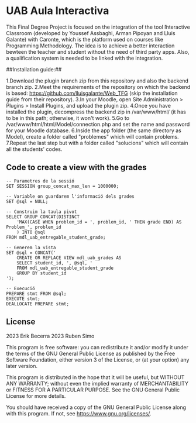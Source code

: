 # UAB Aula Interactiva #

This Final Degree Project is focused on the integration of the tool  ̈Interactive Classroom
(developed by Youssef Assbaghi, Arman Pipoyan and Lluis Galante) with Caronte, which is the 
platform used on courses like Programming Methodology. The idea is to achieve a better 
interaction bewteen the teacher and student without the need of third party apps.
Also, a qualification system is needed to be linked with the integration.


##Installation guide:##

1.Download the plugin branch zip from this repository and also the backend branch zip.
2.Meet the requirements of the repository on which the backend is based: https://github.com/lluisgalante/Web_TFG (skip the installation guide from their repository).
3.In your Moodle, open Site Administration > Plugins > Install Plugins, and upload the plugin zip.
4.Once you have installed the plugin, decompress the backend zip in /var/www/html/ (it has to be in this path; otherwise, it won't work).
5.Go to /var/www/html/html/Model/connection.php and set the name and password for your Moodle database.
6.Inside the app folder (the same directory as Model), create a folder called "problemes" which will contain problems.
7.Repeat the last step but with a folder called "solucions" which will contain all the students' codes.

## Code to create a view with the grades ##
    -- Parametres de la sessió
    SET SESSION group_concat_max_len = 1000000;
    
    -- Variable on guardarem l'informació dels grades
    SET @sql = NULL;
    
    -- Construim la taula pivot
    SELECT GROUP_CONCAT(DISTINCT
        'MAX(CASE WHEN problem_id = ', problem_id, ' THEN grade END) AS Problem_', problem_id
        ) INTO @sql
    FROM mdl_uab_entregable_student_grade;
    
    -- Generem la vista
    SET @sql = CONCAT('
        CREATE OR REPLACE VIEW mdl_uab_grades AS
        SELECT student_id, ', @sql, '
        FROM mdl_uab_entregable_student_grade
        GROUP BY student_id
    ');
    
    -- Execució
    PREPARE stmt FROM @sql;
    EXECUTE stmt;
    DEALLOCATE PREPARE stmt;

## License ##

2023 Erik Becerra
2023 Ruben Simo

This program is free software: you can redistribute it and/or modify it under
the terms of the GNU General Public License as published by the Free Software
Foundation, either version 3 of the License, or (at your option) any later
version.

This program is distributed in the hope that it will be useful, but WITHOUT ANY
WARRANTY; without even the implied warranty of MERCHANTABILITY or FITNESS FOR A
PARTICULAR PURPOSE.  See the GNU General Public License for more details.

You should have received a copy of the GNU General Public License along with
this program.  If not, see <https://www.gnu.org/licenses/>.


